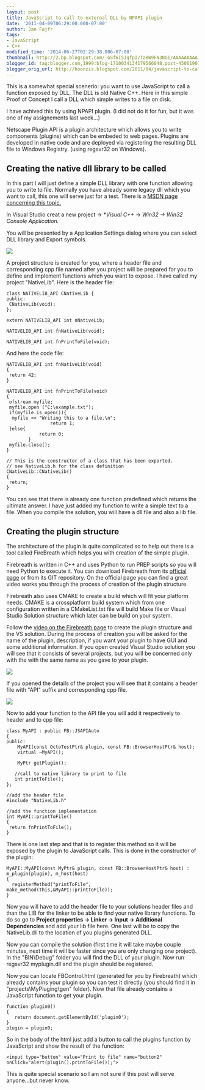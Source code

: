 ```yaml
---
layout: post
title: JavaScript to call to external DLL by NPAPI plugin
date: '2011-04-09T06:29:00.000-07:00'
author: Jan Fajfr
tags:
- JavaScript
- C++
modified_time: '2014-06-27T02:29:38.086-07:00'
thumbnail: http://2.bp.blogspot.com/-GSf6I51qfpI/TaBW9FN3NGI/AAAAAAAAAJs/rTZrt0eBDU8/s72-c/export_symbols.PNG
blogger_id: tag:blogger.com,1999:blog-1710034134179566048.post-4506190779342821698
blogger_orig_url: http://hoonzis.blogspot.com/2011/04/javascript-to-call-to-external-dll-by.html
---
```

This is a somewhat special scenerio: you want to use JavaScript to call
a function exposed by DLL. The DLL is old Native C++. Here in this
simple Proof of Concept I call a DLL which simple writes to a file on
disk.

I have achived this by using NPAPI plugin. (I did not do it for fun, but
it was one of my assignements last week...)

Netscape Plugin API is a plugin architecture which allows you to write
components (plugins) which can be embeded to web pages. Plugins are
developed in native code and are deployed via registering the resulting
DLL file to Windows Registry. (using regsvr32 on Windows).


Creating the native dll library to be called
--------------------------------------------

In this part I will just define a simple DLL library with one function
allowing you to write to file. Normally you have already some legacy dll
which you want to call, this one will serve just for a test. There is a
[MSDN page concerning this
topic.](http://msdn.microsoft.com/en-us/library/ms235636(v=vs.80).aspx)

In Visual Studio creat a new project -&gt; **Visual C++ -&gt; Win32
-&gt; Win32 Console Application.*

You will be presented by a Application Settings dialog where you can
select DLL library and Export symbols.



[![](http://2.bp.blogspot.com/-GSf6I51qfpI/TaBW9FN3NGI/AAAAAAAAAJs/rTZrt0eBDU8/s320/export_symbols.PNG)](http://2.bp.blogspot.com/-GSf6I51qfpI/TaBW9FN3NGI/AAAAAAAAAJs/rTZrt0eBDU8/s1600/export_symbols.PNG)




A project structure is created for you, where a header file and
corresponding cpp file named after you project will be prepared for you
to define and implement functions which you want to expose. I have
called my project "NativeLib". Here is the header file:

``` 
class NATIVELIB_API CNativeLib {
public:
 CNativeLib(void);
};

extern NATIVELIB_API int nNativeLib;

NATIVELIB_API int fnNativeLib(void);

NATIVELIB_API int fnPrintToFile(void);
```

And here the code file:

``` 
NATIVELIB_API int fnNativeLib(void)
{
 return 42;
}

NATIVELIB_API int fnPrintToFile(void)
{
 ofstream myfile;
 myfile.open ("C:\example.txt");
 if(myfile.is_open()){
  myfile << "Writing this to a file.\n";
                return 1;
 }else{
            return 0;
        }
 myfile.close();
}

// This is the constructor of a class that has been exported.
// see NativeLib.h for the class definition
CNativeLib::CNativeLib()
{
 return;
}
```

You can see that there is already one function predefined which returns
the ultimate answer. I have just added my function to write a simple
text to a file. When you compile the solution, you will have a dll file
and also a lib file.

Creating the plugin structure
-----------------------------

The architecture of the plugin is quite complicated so to help out there
is a tool called FireBreath which helps you with creation of the simple
plugin.

Firebreath is written in C++ and uses Python to run PREP scripts so you
will need Python to execute it. You can download Firebreath from its
[official page](http://www.firebreath.org) or from its GIT repository.
On the official page you can find a great video works you through the
process of creation of the plugin structure.

Firebreath also uses CMAKE to create a build which will fit your
platform needs. CMAKE is a crossplatform build system which from one
configuration written in a CMakeList.txt file will build Make file or
Visual Studio Solution structure which later can be build on your
system.

Follow the [video on the Firebreath
page](http://www.firebreath.org/display/documentation/Windows+Video+Tutorial)
to create the plugin structure and the VS solution. During the process
of creation you will be asked for the name of the plugin, description,
if you want your plugin to have GUI and some additional information. If
you open created Visual Studio solution you will see that it consists of
several projects, but you will be concerned only with the with the same
name as you gave to your plugin.



[![](http://1.bp.blogspot.com/-6qA7j0NH4dI/TaAwbCIuArI/AAAAAAAAAJc/bx4AUeTCfxo/s320/project_structure.png)](http://1.bp.blogspot.com/-6qA7j0NH4dI/TaAwbCIuArI/AAAAAAAAAJc/bx4AUeTCfxo/s1600/project_structure.png)



If you opened the details of the project you will see that it contains a
header file with "API" suffix and corresponding cpp file.



[![](http://4.bp.blogspot.com/-hHro78SMPqo/TaAw6R4wzZI/AAAAAAAAAJk/PFCbvdRpgg8/s320/project_structure2.png)](http://4.bp.blogspot.com/-hHro78SMPqo/TaAw6R4wzZI/AAAAAAAAAJk/PFCbvdRpgg8/s1600/project_structure2.png)



Now to add your function to the API file you will add it respectively to
header and to cpp file:

``` 
class MyAPI : public FB::JSAPIAuto
{
public:
    MyAPI(const OctoTestPtr& plugin, const FB::BrowserHostPtr& host);
    virtual ~MyAPI();

    MyPtr getPlugin();
   
   //call to native library to print to file
   int printToFile();
};
```

``` 
//add the header file
#include "NativeLib.h"

//add the function implementation
int MyAPI::printToFile()
{
 return fnPrintToFile();
}
```

There is one last step and that is to register this method so it will be
exposed by the plugin to JavaScript calls. This is done in the
constructor of the plugin:

``` 
MyAPI::MyAPI(const MyPtr& plugin, const FB::BrowserHostPtr& host) : m_plugin(plugin), m_host(host)
{
  registerMethod("printToFile", make_method(this,&MyAPI::printToFile));
}
```

Now you will have to add the header file to your solutions header files
and than the LIB for the linker to be able to find your native library
functions. To do so go to **Project properties -&gt; Linker -&gt; Input
-&gt; Additional Dependencies** and add your lib file here. One last
will be to copy the NativeLib.dll to the location of you plugins
generated DLL.

Now you can compile the solution (first time it will take maybe couple
minutes, next time it will be faster since you are only changing one
project). In the "BIN\\Debug" folder you will find the DLL of your
plugin. Now run regsvr32 myplugin.dll and the plugin should be
registered.

Now you can locate FBControl.html (generated for you by Firebreath)
which already contains your plugin so you can test it directly (you
should find it in "projects\\MyPluging\\gen" folder). Now that file
already contains a JavaScript function to get your plugin.

``` 
function plugin0()
{
   return document.getElementById('plugin0');
}
plugin = plugin0;
```

So in the body of the html just add a button to call the plugins
function by JavaScript and show the result of the function:

``` 
<input type="button" value="Print to file" name="button2" onClick="alert(plugin().printToFile());">
```

This is quite special scenario so I am not sure if this post will serve
anyone...but never know.

